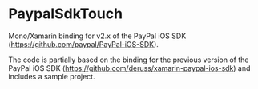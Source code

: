 PaypalSdkTouch
==============

Mono/Xamarin binding for v2.x of the PayPal iOS SDK (https://github.com/paypal/PayPal-iOS-SDK).

The code is partially based on the binding for the previous version of the PayPal iOS SDK (https://github.com/deruss/xamarin-paypal-ios-sdk) and includes a sample project.






